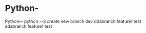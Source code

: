 # Python-
Python--
python --3 
create new branch dev
ddabranch feature1 test
adabranch feature1 test
